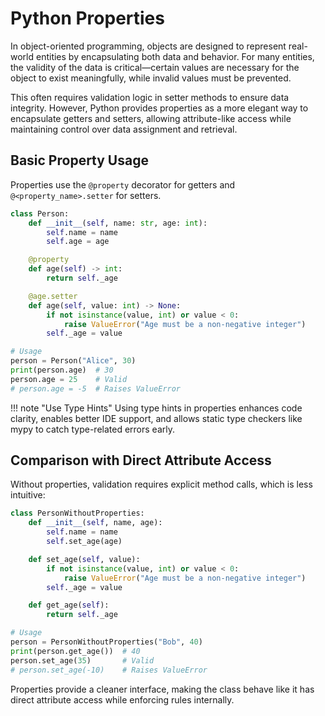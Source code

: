 # Python Properties

In object-oriented programming, objects are designed to represent real-world entities by encapsulating both data and behavior. For many entities, the validity of the data is critical—certain values are necessary for the object to exist meaningfully, while invalid values must be prevented.

This often requires validation logic in setter methods to ensure data integrity. However, Python provides properties as a more elegant way to encapsulate getters and setters, allowing attribute-like access while maintaining control over data assignment and retrieval.

## Basic Property Usage

Properties use the `@property` decorator for getters and `@<property_name>.setter` for setters.

```python
class Person:
    def __init__(self, name: str, age: int):
        self.name = name
        self.age = age

    @property
    def age(self) -> int:
        return self._age

    @age.setter
    def age(self, value: int) -> None:
        if not isinstance(value, int) or value < 0:
            raise ValueError("Age must be a non-negative integer")
        self._age = value

# Usage
person = Person("Alice", 30)
print(person.age)  # 30
person.age = 25    # Valid
# person.age = -5  # Raises ValueError
```

!!! note "Use Type Hints"
    Using type hints in properties enhances code clarity, enables better IDE support, and allows static type checkers like mypy to catch type-related errors early.

## Comparison with Direct Attribute Access

Without properties, validation requires explicit method calls, which is less intuitive:

```python
class PersonWithoutProperties:
    def __init__(self, name, age):
        self.name = name
        self.set_age(age)

    def set_age(self, value):
        if not isinstance(value, int) or value < 0:
            raise ValueError("Age must be a non-negative integer")
        self._age = value

    def get_age(self):
        return self._age

# Usage
person = PersonWithoutProperties("Bob", 40)
print(person.get_age())  # 40
person.set_age(35)       # Valid
# person.set_age(-10)    # Raises ValueError
```

Properties provide a cleaner interface, making the class behave like it has direct attribute access while enforcing rules internally.